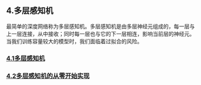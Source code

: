 ## 4.多层感知机
最简单的深度网络称为多层感知机。多层感知机是由多层神经元组成的，每一层与上一层连接，从中接收；同时每一层也与它的下一层相连，影响当前层的神经元。当我们训练容量较大的模型时，我们面临着过拟合的风险。


### [4.1多层感知机](./4_1.ipynb)
### [4.2多层感知机的从零开始实现](./4_2.ipynb)